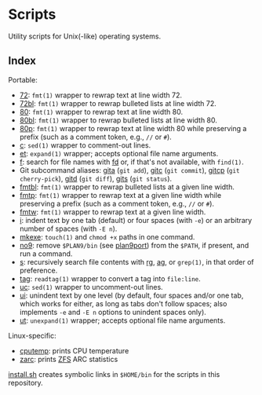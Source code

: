 # Scripts

Utility scripts for Unix(-like) operating systems.

## Index

Portable:

- [72](72): `fmt(1)` wrapper to rewrap text at line width 72.
- [72bl](72bl): `fmt(1)` wrapper to rewrap bulleted lists at line width 72.
- [80](80): `fmt(1)` wrapper to rewrap text at line width 80.
- [80bl](80bl): `fmt(1)` wrapper to rewrap bulleted lists at line width 80.
- [80p](80p): `fmt(1)` wrapper to rewrap text at line width 80 while preserving
  a prefix (such as a comment token, e.g., `//` or `#`).
- [c](c): `sed(1)` wrapper to comment-out lines.
- [et](et): `expand(1)` wrapper; accepts optional file name arguments.
- [f](f): search for file names with [fd][ghfd] or, if that's not available,
  with `find(1)`.
- Git subcommand aliases: [gita](gita) (`git add`), [gitc](gitc) (`git commit`),
  [gitcp](gitcp) (`git cherry-pick`), [gitd](gitd) (`git diff`), [gits](gits)
  (`git status`).
- [fmtbl](fmtbl): `fmt(1)` wrapper to rewrap bulleted lists at a given line
  width.
- [fmtp](fmtp): `fmt(1)` wrapper to rewrap text at a given line width while
  preserving a prefix (such as a comment token, e.g., `//` or `#`).
- [fmtw](fmtw): `fmt(1)` wrapper to rewrap text at a given line width.
- [i](i): indent text by one tab (default) or four spaces (with `-e`) or an
  arbitrary number of spaces (with `-E n`).
- [mkexe](mkexe): `touch(1)` and `chmod +x` paths in one command.
- [no9](no9): remove `$PLAN9/bin` (see [plan9port][p9p]) from the `$PATH`, if
  present, and run a command.
- [s](s): recursively search file contents with [rg][ghrg], [ag][ghag], or
  `grep(1)`, in that order of preference.
- [tag](tag): `readtag(1)` wrapper to convert a tag into `file:line`.
- [uc](uc): `sed(1)` wrapper to uncomment-out lines.
- [ui](ui): unindent text by one level (by default, four spaces and/or one tab,
  which works for either, as long as tabs don't follow spaces; also implements
  `-e` and `-E n` options to unindent spaces only).
- [ut](ut): `unexpand(1)` wrapper; accepts optional file name arguments.

[ghfd]: https://github.com/sharkdp/fd
[p9p]: https://9fans.github.io/plan9port/
[ghrg]: https://github.com/BurntSushi/ripgrep
[ghag]: https://github.com/ggreer/the_silver_searcher

Linux-specific:

- [cputemp](linux/cputemp): prints CPU temperature
- [zarc](linux/zarc): prints [ZFS][zfs] ARC statistics

[zfs]: https://openzfs.org/

[install.sh](install.sh) creates symbolic links in `$HOME/bin` for the scripts
in this repository.
